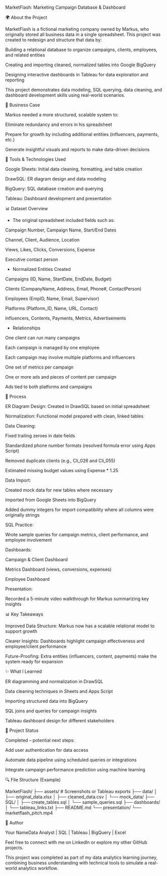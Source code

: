 MarketFlash: Marketing Campaign Database & Dashboard

🌍 About the Project

MarketFlash is a fictional marketing company owned by Markus, who originally stored all business data in a single spreadsheet. This project was created to redesign and structure that data by:

Building a relational database to organize campaigns, clients, employees, and related entities

Creating and importing cleaned, normalized tables into Google BigQuery

Designing interactive dashboards in Tableau for data exploration and reporting

This project demonstrates data modeling, SQL querying, data cleaning, and dashboard development skills using real-world scenarios.

📅 Business Case

Markus needed a more structured, scalable system to:

Eliminate redundancy and errors in his spreadsheet

Prepare for growth by including additional entities (influencers, payments, etc.)

Generate insightful visuals and reports to make data-driven decisions

🔢 Tools & Technologies Used

Google Sheets: Initial data cleaning, formatting, and table creation

DrawSQL: ER diagram design and data modeling

BigQuery: SQL database creation and querying

Tableau: Dashboard development and presentation

📊 Dataset Overview

* The original spreadsheet included fields such as:

Campaign Number, Campaign Name, Start/End Dates

Channel, Client, Audience, Location

Views, Likes, Clicks, Conversions, Expense

Executive contact person

* Normalized Entities Created

Campaigns (ID, Name, StartDate, EndDate, Budget)

Clients (CompanyName, Address, Email, Phone#, ContactPerson)

Employees (EmpID, Name, Email, Supervisor)

Platforms (Platform_ID, Name, URL, Contact)

Influencers, Contents, Payments, Metrics, Advertisements

* Relationships

One client can run many campaigns

Each campaign is managed by one employee

Each campaign may involve multiple platforms and influencers

One set of metrics per campaign

One or more ads and pieces of content per campaign

Ads tied to both platforms and campaigns

📃 Process

ER Diagram Design: Created in DrawSQL based on initial spreadsheet

Normalization: Functional model prepared with clean, linked tables

Data Cleaning:

Fixed trailing zeroes in date fields

Standardized phone number formats (resolved formula error using Apps Script)

Removed duplicate clients (e.g., Cli_026 and Cli_055)

Estimated missing budget values using Expense * 1.25

Data Import:

Created mock data for new tables where necessary

Imported from Google Sheets into BigQuery

Added dummy integers for import compatibility where all columns were originally strings

SQL Practice:

Wrote sample queries for campaign metrics, client performance, and employee involvement

Dashboards:

Campaign & Client Dashboard

Metrics Dashboard (views, conversions, expenses)

Employee Dashboard

Presentation:

Recorded a 5-minute video walkthrough for Markus summarizing key insights

📊 Key Takeaways

Improved Data Structure: Markus now has a scalable relational model to support growth

Clearer Insights: Dashboards highlight campaign effectiveness and employee/client performance

Future-Proofing: Extra entities (influencers, content, payments) make the system ready for expansion

✨ What I Learned

ER diagramming and normalization in DrawSQL

Data cleaning techniques in Sheets and Apps Script

Importing structured data into BigQuery

SQL joins and queries for campaign insights

Tableau dashboard design for different stakeholders

📢 Project Status

Completed – potential next steps:

Add user authentication for data access

Automate data pipeline using scheduled queries or integrations

Integrate campaign performance prediction using machine learning

🔍 File Structure (Example)

MarketFlash/
├── assets/                # Screenshots or Tableau exports
├── data/
│   ├── original_data.xlsx
│   ├── cleaned_data.csv
│   └── mock_data/
├── SQL/
│   ├── create_tables.sql
│   └── sample_queries.sql
├── dashboards/
│   └── tableau_links.txt
├── README.md
└── presentation/
    └── marketflash_pitch.mp4

👥 Author

Your NameData Analyst | SQL | Tableau | BigQuery | Excel

Feel free to connect with me on LinkedIn or explore my other GitHub projects.

This project was completed as part of my data analytics learning journey, combining business understanding with technical tools to simulate a real-world analytics workflow.
